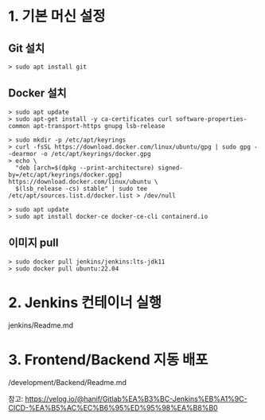 
# 1. 기본 머신 설정

## Git 설치
```
> sudo apt install git
```

## Docker 설치
```
> sudo apt update
> sudo apt-get install -y ca-certificates curl software-properties-common apt-transport-https gnupg lsb-release

> sudo mkdir -p /etc/apt/keyrings
> curl -fsSL https://download.docker.com/linux/ubuntu/gpg | sudo gpg --dearmor -o /etc/apt/keyrings/docker.gpg
> echo \
  "deb [arch=$(dpkg --print-architecture) signed-by=/etc/apt/keyrings/docker.gpg] https://download.docker.com/linux/ubuntu \
  $(lsb_release -cs) stable" | sudo tee /etc/apt/sources.list.d/docker.list > /dev/null

> sudo apt update
> sudo apt install docker-ce docker-ce-cli containerd.io
```

## 이미지 pull
```
> sudo docker pull jenkins/jenkins:lts-jdk11
> sudo docker pull ubuntu:22.04
```

# 2. Jenkins 컨테이너 실행

jenkins/Readme.md

# 3. Frontend/Backend 지동 배포

/development/Backend/Readme.md


참고: https://velog.io/@hanif/Gitlab%EA%B3%BC-Jenkins%EB%A1%9C-CICD-%EA%B5%AC%EC%B6%95%ED%95%98%EA%B8%B0